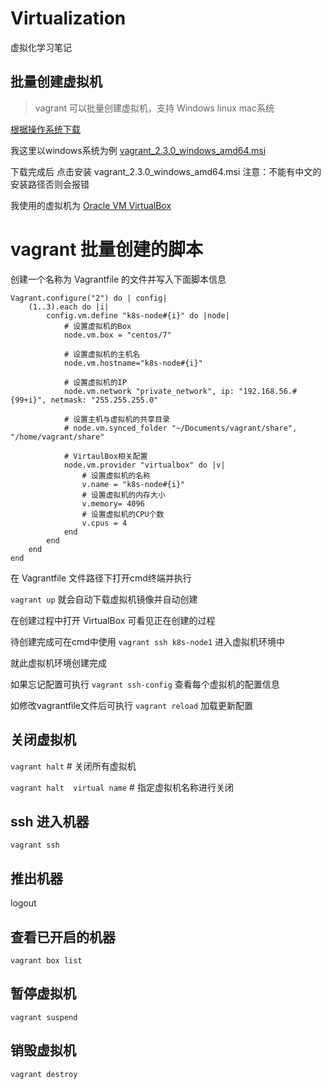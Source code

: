 # Virtualization
虚拟化学习笔记
## 批量创建虚拟机
> vagrant 可以批量创建虚拟机，支持 Windows linux mac系统

[根据操作系统下载](https://www.vagrantup.com/downloads)

我这里以windows系统为例
[vagrant_2.3.0_windows_amd64.msi](https://releases.hashicorp.com/vagrant/2.3.0/vagrant_2.3.0_windows_amd64.msi)

下载完成后 点击安装 vagrant_2.3.0_windows_amd64.msi 注意：不能有中文的安装路径否则会报错

我使用的虚拟机为 [Oracle VM VirtualBox](https://download.virtualbox.org/virtualbox/6.1.36/VirtualBox-6.1.36-152435-Win.exe)

# vagrant 批量创建的脚本
创建一个名称为 Vagrantfile 的文件并写入下面脚本信息

```Vagrantfile
Vagrant.configure("2") do | config|
	(1..3).each do |i|
		config.vm.define "k8s-node#{i}" do |node|
			# 设置虚拟机的Box
			node.vm.box = "centos/7"

			# 设置虚拟机的主机名
			node.vm.hostname="k8s-node#{i}"

			# 设置虚拟机的IP
			node.vm.network "private_network", ip: "192.168.56.#{99+i}", netmask: "255.255.255.0"

			# 设置主机与虚拟机的共享目录
			# node.vm.synced_folder "~/Documents/vagrant/share", "/home/vagrant/share"

			# VirtaulBox相关配置
			node.vm.provider "virtualbox" do |v|
				# 设置虚拟机的名称
				v.name = "k8s-node#{i}"
				# 设置虚拟机的内存大小
				v.memory= 4096
				# 设置虚拟机的CPU个数
				v.cpus = 4
			end
		end
	end
end
```
在 Vagrantfile 文件路径下打开cmd终端并执行

` vagrant up ` 就会自动下载虚拟机镜像并自动创建

在创建过程中打开 VirtualBox 可看见正在创建的过程

待创建完成可在cmd中使用 `vagrant ssh k8s-node1` 进入虚拟机环境中

就此虚拟机环境创建完成

如果忘记配置可执行 `vagrant ssh-config` 查看每个虚拟机的配置信息

如修改vagrantfile文件后可执行 `vagrant reload` 加载更新配置

## 关闭虚拟机

`vagrant halt` # 关闭所有虚拟机

`vagrant halt  virtual name` # 指定虚拟机名称进行关闭

## ssh 进入机器
`vagrant ssh`

## 推出机器
logout
## 查看已开启的机器
`vagrant box list`
## 暂停虚拟机
`vagrant suspend`
## 销毁虚拟机
`vagrant destroy`

